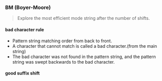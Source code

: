 ### BM (Boyer-Moore)

> Explore the most efficient mode string after the number of shifts.

#### bad character rule
- Pattern string matching order from back to front.
- A character that cannot match is called a bad character.(from the main string)
- The bad character was not found in the pattern string, and the pattern string was swept backwards to the bad character.
#### good suffix shift